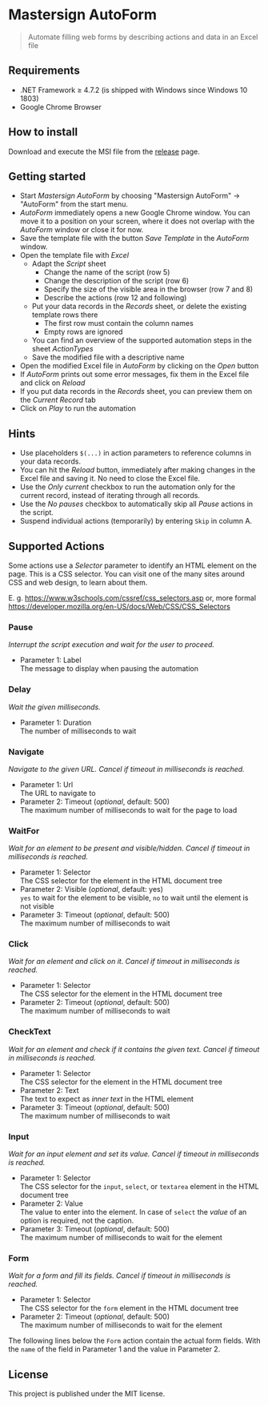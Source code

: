 # Mastersign AutoForm

> Automate filling web forms by describing actions and data in an Excel file

## Requirements

* .NET Framework &ge; 4.7.2 (is shipped with Windows since Windows 10 1803)
* Google Chrome Browser

## How to install

Download and execute the MSI file from the [release](https://github.com/mastersign/Mastersign.AutoForm/releases) page.

## Getting started

* Start _Mastersign AutoForm_ by choosing "Mastersign AutoForm" &rarr; "AutoForm" from the start menu.
* _AutoForm_ immediately opens a new Google Chrome window.
  You can move it to a position on your screen,
  where it does not overlap with the _AutoForm_ window or close it for now.
* Save the template file with the button _Save Template_ in the _AutoForm_ window.
* Open the template file with _Excel_
	+ Adapt the _Script_ sheet
		- Change the name of the script (row 5)
		- Change the description of the script (row 6)
		- Specify the size of the visible area in the browser (row 7 and 8)
		- Describe the actions (row 12 and following)
	+ Put your data records in the _Records_ sheet, or delete the existing template rows there
		- The first row must contain the column names
		- Empty rows are ignored
	+ You can find an overview of the supported automation steps in the sheet _ActionTypes_
	+ Save the modified file with a descriptive name
* Open the modified Excel file in _AutoForm_ by clicking on the _Open_ button
* If _AutoForm_ prints out some error messages, fix them in the Excel file and click on _Reload_
* If you put data records in the _Records_ sheet, you can preview them on the _Current Record_ tab
* Click on _Play_ to  run the automation

## Hints

* Use placeholders `$(...)` in action parameters to reference columns in your data records.
* You can hit the _Reload_ button, immediately after making changes in the Excel file and saving it.
  No need to close the Excel file.
* Use the _Only current_ checkbox to run the automation only for the current record,
  instead of iterating through all records.
* Use the _No pauses_ checkbox to automatically skip all _Pause_ actions in the script.
* Suspend individual actions (temporarily) by entering `Skip` in column A.

## Supported Actions

Some actions use a _Selector_ parameter to identify an HTML element on the page.
This is a CSS selector.
You can visit one of the many sites around CSS and web design, to learn about them.

E. g. <https://www.w3schools.com/cssref/css_selectors.asp> or,
more formal <https://developer.mozilla.org/en-US/docs/Web/CSS/CSS_Selectors>

### Pause
_Interrupt the script execution and wait for the user to proceed._

* Parameter 1: Label  
  The message to display when pausing the automation

### Delay
_Wait the given milliseconds._

* Parameter 1: Duration  
  The number of milliseconds to wait

### Navigate
_Navigate to the given URL. Cancel if timeout in milliseconds is reached._

* Parameter 1: Url  
  The URL to navigate to
* Parameter 2: Timeout (_optional_, default: 500)  
  The maximum number of milliseconds to wait for the page to load

### WaitFor
_Wait for an element to be present and visible/hidden. Cancel if timeout in milliseconds is reached._

* Parameter 1: Selector  
  The CSS selector for the element in the HTML document tree
* Parameter 2: Visible (_optional_, default: yes)  
  `yes` to wait for the element to be visible, `no` to wait until the element is not visible
* Parameter 3: Timeout (_optional_, default: 500)  
  The maximum number of milliseconds to wait

### Click
_Wait for an element and click on it. Cancel if timeout in milliseconds is reached._

* Parameter 1: Selector  
  The CSS selector for the element in the HTML document tree
* Parameter 2: Timeout (_optional_, default: 500)  
  The maximum number of milliseconds to wait

### CheckText
_Wait for an element and check if it contains the given text. Cancel if timeout in milliseconds is reached._

* Parameter 1: Selector  
  The CSS selector for the element in the HTML document tree
* Parameter 2: Text  
  The text to expect as _inner text_ in the HTML element
* Parameter 3: Timeout (_optional_, default: 500)  
  The maximum number of milliseconds to wait

### Input
_Wait for an input element and set its value. Cancel if timeout in milliseconds is reached._

* Parameter 1: Selector  
  The CSS selector for the `input`, `select`, or `textarea` element in the HTML document tree
* Parameter 2: Value  
  The value to enter into the element. In case of `select` the _value_ of an option is required, not the caption.
* Parameter 3: Timeout (_optional_, default: 500)  
  The maximum number of milliseconds to wait for the element

### Form
_Wait for a form and fill its fields. Cancel if timeout in milliseconds is reached._

* Parameter 1: Selector  
  The CSS selector for the `form` element in the HTML document tree
* Parameter 2: Timeout (_optional_, default: 500)  
  The maximum number of milliseconds to wait for the element

The following lines below the `Form` action contain the actual form fields.
With the `name` of the field in Parameter 1 and the value in Parameter 2.

## License

This project is published under the MIT license.

